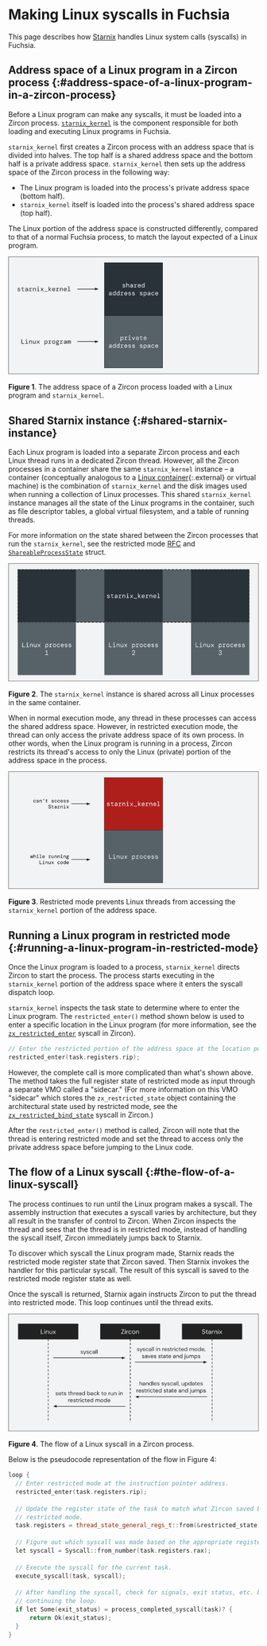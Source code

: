 # Making Linux syscalls in Fuchsia

This page describes how [Starnix][starnix-runner] handles Linux system calls
(syscalls) in Fuchsia.

## Address space of a Linux program in a Zircon process {:#address-space-of-a-linux-program-in-a-zircon-process}

Before a Linux program can make any syscalls, it must be loaded into a Zircon
process. [`starnix_kernel`][starnix-readme] is the component responsible for both
loading and executing Linux programs in Fuchsia.

`starnix_kernel` first creates a Zircon process with an address space that is
divided into halves. The top half is a shared address space and the bottom half is
a private address space. `starnix_kernel` then sets up the address space of the
Zircon process in the following way:

- The Linux program is loaded into the process's private address space (bottom half).
- `starnix_kernel` itself is loaded into the process's shared address space (top half).

The Linux portion of the address space is constructed differently, compared to
that of a normal Fuchsia process, to match the layout expected of a Linux
program.

![Address space for a Zircon process](images/making-linux-syscalls-in-fuchsia-01.png "Diagram showing the address space of a Zircon process")

**Figure 1**. The address space of a Zircon process loaded with a Linux program
and `starnix_kernel`.

## Shared Starnix instance {:#shared-starnix-instance}

Each Linux program is loaded into a separate Zircon process and each Linux
thread runs in a dedicated Zircon thread. However, all the Zircon processes in a
container share the same `starnix_kernel` instance – a container (conceptually
analogous to a [Linux container][linux-container]{:.external} or virtual machine)
is the combination of `starnix_kernel` and the disk images used when running a
collection of Linux processes. This shared `starnix_kernel` instance manages all
the state of the Linux programs in the container, such as file descriptor tables,
a global virtual filesystem, and a table of running threads.

For more information on the state shared between the Zircon processes
that run the `starnix_kernel`, see the restricted mode [RFC][rfc] and
[`ShareableProcessState`][shareable-state] struct.

![Shared Starnix instance](images/making-linux-syscalls-in-fuchsia-02.png "Diagram showing a shared instance of starnix_kernel")

**Figure 2**. The `starnix_kernel` instance is shared across all Linux processes
in the same container.

When in normal execution mode, any thread in these processes can access the
shared address space. However, in restricted execution mode, the thread can only
access the private address space of its own process. In other words, when the
Linux program is running in a process, Zircon restricts its thread's access to
only the Linux (private) portion of the address space in the process.

![Restricted mode](images/making-linux-syscalls-in-fuchsia-03.png "Diagram showing restricted mode")

**Figure 3**. Restricted mode prevents Linux threads from accessing the
`starnix_kernel` portion of the address space.

## Running a Linux program in restricted mode {:#running-a-linux-program-in-restricted-mode}

Once the Linux program is loaded to a process, `starnix_kernel` directs Zircon
to start the process. The process starts executing in the `starnix_kernel`
portion of the address space where it enters the syscall dispatch loop.

`starnix_kernel` inspects the task state to determine where to enter the Linux
program. The `restricted_enter()` method shown below is used to enter a specific
location in the Linux program (for more information, see the
[`zx_restricted_enter`][restricted-enter] syscall in Zircon).

```C++ {:.devsite-disable-click-to-copy}
// Enter the restricted portion of the address space at the location pointed to by `rip`.
restricted_enter(task.registers.rip);
```

However, the complete call is more complicated than what's shown above. The
method takes the full register state of restricted mode as input through a separate
VMO called a "sidecar." (For more information on this VMO "sidecar" which stores the
`zx_restricted_state` object containing the architectural state used by restricted
mode, see the [`zx_restricted_bind_state`][restricted-bind-state] syscall in Zircon.)

After the `restricted_enter()` method is called, Zircon will note that the thread
is entering restricted mode and set the thread to access only the private
address space before jumping to the Linux code.

## The flow of a Linux syscall {:#the-flow-of-a-linux-syscall}

The process continues to run until the Linux program makes a syscall. The
assembly instruction that executes a syscall varies by architecture, but they
all result in the transfer of control to Zircon. When Zircon inspects the thread
and sees that the thread is in restricted mode, instead of handling the syscall
itself, Zircon immediately jumps back to Starnix.

To discover which syscall the Linux program made, Starnix reads the restricted
mode register state that Zircon saved. Then Starnix invokes the handler for this
particular syscall. The result of this syscall is saved to the restricted mode
register state as well.

Once the syscall is returned, Starnix again instructs Zircon to put the thread
into restricted mode. This loop continues until the thread exits.

![Flow of a Linux syscall](images/making-linux-syscalls-in-fuchsia-04.png "Diagram showing the flow of a Linux syscall")

**Figure 4**. The flow of a Linux syscall in a Zircon process.

Below is the pseudocode representation of the flow in Figure 4:

```C++ {:.devsite-disable-click-to-copy}
loop {
  // Enter restricted mode at the instruction pointer address.
  restricted_enter(task.registers.rip);

  // Update the register state of the task to match what Zircon saved before exiting
  // restricted mode.
  task.registers = thread_state_general_regs_t::from(&restricted_state);

  // Figure out which syscall was made based on the appropriate register value.
  let syscall = Syscall::from_number(task.registers.rax);

  // Execute the syscall for the current task.
  execute_syscall(task, syscall);

  // After handling the syscall, check for signals, exit status, etc. before
  // continuing the loop.
  if let Some(exit_status) = process_completed_syscall(task)? {
      return Ok(exit_status);
  }
}
```

<!-- Reference links -->

[rfc]: https://fuchsia-review.googlesource.com/c/fuchsia/+/688090
[shareable-state]: https://cs.opensource.google/fuchsia/fuchsia/+/main:zircon/kernel/object/include/object/shareable_process_state.h
[starnix-runner]: /docs/concepts/components/v2/starnix.md
[starnix-readme]: https://cs.opensource.google/fuchsia/fuchsia/+/main:src/starnix/kernel/README.md
[linux-container]: https://en.wikipedia.org/wiki/LXC
[restricted-enter]: /docs/reference/syscalls/restricted_enter.md
[restricted-bind-state]: /docs/reference/syscalls/restricted_bind_state.md

